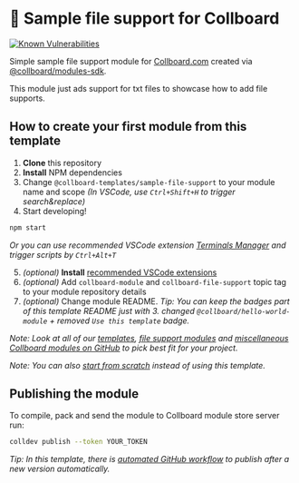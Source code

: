 # 📁 Sample file support for Collboard

<!--Badges-->
<!--⚠️WARNING: This section was generated by https://github.com/hejny/batch-project-editor/blob/main/src/workflows/800-badges/badges.ts so every manual change will be overwritten.-->


[![Known Vulnerabilities](https://snyk.io/test/github/collboard/sample-file-support/badge.svg)](https://snyk.io/test/github/collboard/sample-file-support)
<!--[![License of 📁 Sample file support for Collboard](https://img.shields.io/github/license/collboard/sample-file-support.svg?style=flat)](https://github.com/collboard/sample-file-support/blob/main/LICENSE)-->
<!--[![lint](https://github.com/collboard/sample-file-support/actions/workflows/lint.yml/badge.svg)](https://github.com/collboard/sample-file-support/actions/workflows/lint.yml)-->
<!--[![test](https://github.com/collboard/sample-file-support/actions/workflows/test.yml/badge.svg)](https://github.com/collboard/sample-file-support/actions/workflows/test.yml)-->
<!--[![Issues](https://img.shields.io/github/issues/collboard/sample-file-support.svg?style=flat)](https://github.com/collboard/sample-file-support/issues)-->

<!--/Badges-->

Simple sample file support module for [Collboard.com](https://collboard.com/) created via [@collboard/modules-sdk](https://www.npmjs.com/package/@collboard/modules-sdk).

This module just ads support for txt files to showcase how to add file supports.

## How to create your first module from this template

1. **Clone** this repository
2. **Install** NPM dependencies
3. Change `@collboard-templates/sample-file-support` to your module name and scope _(In VSCode, use `Ctrl+Shift+H` to trigger search&replace)_
4. Start developing!

```bash
npm start
```

_Or you can use recommended VSCode extension [Terminals Manager](https://marketplace.visualstudio.com/items?itemName=fabiospampinato.vscode-terminals) and trigger scripts by `Ctrl+Alt+T`_

5. _(optional)_ **Install** [recommended VSCode extensions](./.vscode/extensions.json)
6. _(optional)_ Add `collboard-module` and `collboard-file-support` topic tag to your module repository details
7. _(optional)_ Change module README. _Tip: You can keep the badges part of this template README just with 3. changed `@collboard/hello-world-module` + removed `Use this template` badge._

_Note: Look at all of our [templates](https://github.com/topics/collboard-module-template), [file support modules](https://github.com/topics/collboard-file-support) and [miscellaneous Collboard modules on GitHub](https://github.com/topics/collboard-module) to pick best fit for your project._

_Note: You can also [start from scratch](https://github.com/collboard/modules-sdk#how-to-develop-your-first-module) instead of using this template._

## Publishing the module

To compile, pack and send the module to Collboard module store server run:

```bash
colldev publish --token YOUR_TOKEN
```

_Tip: In this template, there is [automated GitHub workflow](./.github/workflows/publish.yml) to publish after a new version automatically._







